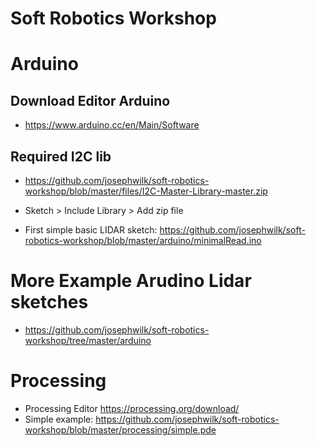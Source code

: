 # Soft Robotics Workshop

# Arduino

## Download Editor Arduino
* https://www.arduino.cc/en/Main/Software

## Required I2C lib
* https://github.com/josephwilk/soft-robotics-workshop/blob/master/files/I2C-Master-Library-master.zip

- Sketch > Include Library > Add zip file

* First simple basic LIDAR sketch: https://github.com/josephwilk/soft-robotics-workshop/blob/master/arduino/minimalRead.ino

# More Example Arudino Lidar sketches
* https://github.com/josephwilk/soft-robotics-workshop/tree/master/arduino

# Processing

* Processing Editor https://processing.org/download/
* Simple example: https://github.com/josephwilk/soft-robotics-workshop/blob/master/processing/simple.pde
